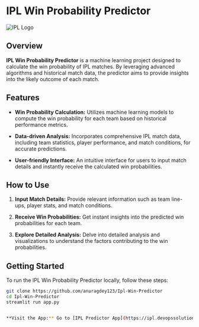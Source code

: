 # IPL Win Probability Predictor

![IPL Logo](https://munnabhai.net/wp-content/uploads/2017/05/ipl-logo.png)

## Overview

**IPL Win Probability Predictor** is a machine learning project designed to calculate the win probability of IPL matches. By leveraging advanced algorithms and historical match data, the predictor aims to provide insights into the likely outcome of each match.

## Features

- **Win Probability Calculation:** Utilizes machine learning models to compute the win probability for each team based on historical performance metrics.

- **Data-driven Analysis:** Incorporates comprehensive IPL match data, including team statistics, player performance, and match conditions, for accurate predictions.

- **User-friendly Interface:** An intuitive interface for users to input match details and instantly receive the calculated win probabilities.

## How to Use

1. **Input Match Details:** Provide relevant information such as team line-ups, player stats, and match conditions.

2. **Receive Win Probabilities:** Get instant insights into the predicted win probabilities for each team.

3. **Explore Detailed Analysis:** Delve into detailed analysis and visualizations to understand the factors contributing to the win probabilities.

## Getting Started

To run the IPL Win Probability Predictor locally, follow these steps:

```bash
git clone https://github.com/anuragdey123/Ipl-Win-Predictor
cd Ipl-Win-Predictor
streamlit run app.py


**Visit the App:** Go to [IPL Predictor App](https://ipl.devopssolution.cloud//).

